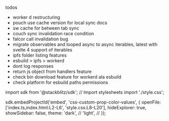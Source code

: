todos
  - worker d restructuring
  - pouch use cache version for local sync docs
  - sw cache for between tab sync
  - couch sync invalidation race condition
  - falcor call invalidation bug
  - migrate observables and looped async to async iterables, latest with svelte 4 support of iterables
  - ipfs folder listing features
  - esbuild > ipfs > workerd
  - dont log responses
  - return js object from handlers feature
  - check bin download feature for workerd ala esbuild
  - check platform for esbuild paths permissions


import sdk from '@stackblitz/sdk';
// Import stylesheets
import './style.css';

sdk.embedProjectId('embed', 'css-custom-prop-color-values', {
  openFile: ['index.ts,index.html:L2-L6', 'style.css:L8-L20'],
  hideExplorer: true,
  showSidebar: false,
  theme: 'dark', // 'light', //
});
